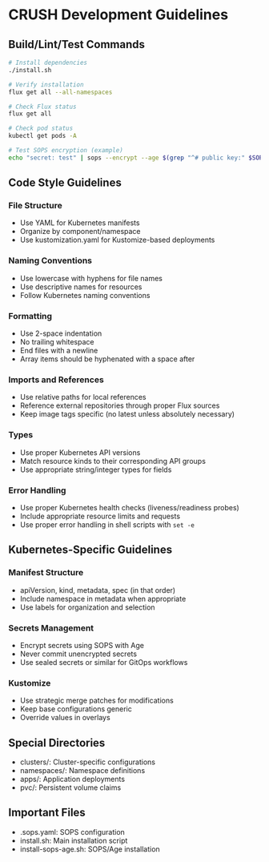 # CRUSH Development Guidelines

## Build/Lint/Test Commands

```bash
# Install dependencies
./install.sh

# Verify installation
flux get all --all-namespaces

# Check Flux status
flux get all

# Check pod status
kubectl get pods -A

# Test SOPS encryption (example)
echo "secret: test" | sops --encrypt --age $(grep "^# public key:" $SOPS_AGE_KEY_FILE | cut -d' ' -f4) /dev/stdin
```

## Code Style Guidelines

### File Structure
- Use YAML for Kubernetes manifests
- Organize by component/namespace
- Use kustomization.yaml for Kustomize-based deployments

### Naming Conventions
- Use lowercase with hyphens for file names
- Use descriptive names for resources
- Follow Kubernetes naming conventions

### Formatting
- Use 2-space indentation
- No trailing whitespace
- End files with a newline
- Array items should be hyphenated with a space after

### Imports and References
- Use relative paths for local references
- Reference external repositories through proper Flux sources
- Keep image tags specific (no latest unless absolutely necessary)

### Types
- Use proper Kubernetes API versions
- Match resource kinds to their corresponding API groups
- Use appropriate string/integer types for fields

### Error Handling
- Use proper Kubernetes health checks (liveness/readiness probes)
- Include appropriate resource limits and requests
- Use proper error handling in shell scripts with `set -e`

## Kubernetes-Specific Guidelines

### Manifest Structure
- apiVersion, kind, metadata, spec (in that order)
- Include namespace in metadata when appropriate
- Use labels for organization and selection

### Secrets Management
- Encrypt secrets using SOPS with Age
- Never commit unencrypted secrets
- Use sealed secrets or similar for GitOps workflows

### Kustomize
- Use strategic merge patches for modifications
- Keep base configurations generic
- Override values in overlays

## Special Directories
- clusters/: Cluster-specific configurations
- namespaces/: Namespace definitions
- apps/: Application deployments
- pvc/: Persistent volume claims

## Important Files
- .sops.yaml: SOPS configuration
- install.sh: Main installation script
- install-sops-age.sh: SOPS/Age installation